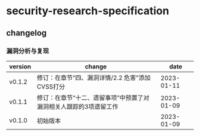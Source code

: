 # security-research-specification

## changelog

### 漏洞分析与复现

| version | change | date |
| --- | --- | --- |
| v0.1.2 | 修订：在章节“四、漏洞详情/2.2 危害”添加CVSS打分 | 2023-01-11 |
| v0.1.1 | 修订：在章节“十二、遗留事项”中预置了对漏洞相关人跟踪的3项遗留工作 | 2023-01-09 |
| v0.1.0 | 初始版本 | 2023-01-09 |
